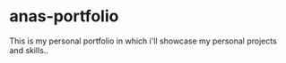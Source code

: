 # anas-portfolio
This is my personal portfolio in which i'll showcase my personal projects and skills..

